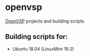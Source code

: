 # openvsp
[OpenVSP](https://github.com/OpenVSP/OpenVSP) projects and building scripts.

## Building scripts for:
- Ubuntu 18.04 (LinuxMint 19.2)
